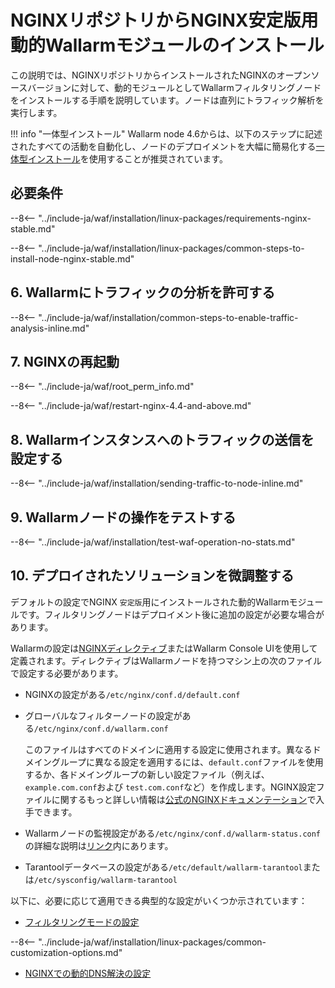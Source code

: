 [img-wl-console-users]:             ../../../../images/check-user-no-2fa.png
[wallarm-status-instr]:             ../../../../admin-en/configure-statistics-service.md
[memory-instr]:                     ../../../../admin-en/configuration-guides/allocate-resources-for-node.md
[waf-directives-instr]:             ../../../../admin-en/configure-parameters-en.md
[ptrav-attack-docs]:                ../../../../attacks-vulns-list.md#path-traversal
[attacks-in-ui-image]:           ../../../../images/admin-guides/test-attacks-quickstart.png
[waf-mode-instr]:                   ../../../../admin-en/configure-wallarm-mode.md
[logging-instr]:                    ../../../../admin-en/configure-logging.md
[proxy-balancer-instr]:             ../../../../admin-en/using-proxy-or-balancer-en.md
[process-time-limit-instr]:         ../../../../admin-en/configure-parameters-en.md#wallarm_process_time_limit
[configure-selinux-instr]:          ../../../../admin-en/configure-selinux.md
[configure-proxy-balancer-instr]:   ../../../../admin-en/configuration-guides/access-to-wallarm-api-via-proxy.md
[update-instr]:                     ../../../../updating-migrating/nginx-modules.md
[install-postanalytics-docs]:        ../../../../../admin-en/installation-postanalytics-en/
[dynamic-dns-resolution-nginx]:     ../../../../admin-en/configure-dynamic-dns-resolution-nginx.md
[waf-mode-recommendations]:          ../../../../about-wallarm/deployment-best-practices.md#follow-recommended-onboarding-steps
[ip-lists-docs]:                    ../../../../user-guides/ip-lists/overview.md
[versioning-policy]:                ../../../../updating-migrating/versioning-policy.md#version-list
[install-postanalytics-instr]:      ../../../../admin-en/installation-postanalytics-en.md
[waf-installation-instr-latest]:     /installation/nginx/dynamic-module/
[img-node-with-several-instances]:  ../../../../images/user-guides/nodes/wallarm-node-with-two-instances.png
[img-create-wallarm-node]:      ../../../../images/user-guides/nodes/create-cloud-node.png
[nginx-custom]:                 ../../../custom/custom-nginx-version.md
[node-token]:                       ../../../../quickstart.md#deploy-the-wallarm-filtering-node
[api-token]:                        ../../../../user-guides/settings/api-tokens.md
[wallarm-token-types]:              ../../../../user-guides/nodes/nodes.md#api-and-node-tokens-for-node-creation
[platform]:                         ../../../../installation/supported-deployment-options.md
[img-grouped-nodes]:                ../../../../images/user-guides/nodes/grouped-nodes.png

# NGINXリポジトリからNGINX安定版用動的Wallarmモジュールのインストール

この説明では、NGINXリポジトリからインストールされたNGINXのオープンソースバージョンに対して、動的モジュールとしてWallarmフィルタリングノードをインストールする手順を説明しています。ノードは直列にトラフィック解析を実行します。

!!! info "一体型インストール"
    Wallarm node 4.6からは、以下のステップに記述されたすべての活動を自動化し、ノードのデプロイメントを大幅に簡易化する[一体型インストール](all-in-one.md)を使用することが推奨されています。

## 必要条件

--8<-- "../include-ja/waf/installation/linux-packages/requirements-nginx-stable.md"

--8<-- "../include-ja/waf/installation/linux-packages/common-steps-to-install-node-nginx-stable.md"

## 6. Wallarmにトラフィックの分析を許可する

--8<-- "../include-ja/waf/installation/common-steps-to-enable-traffic-analysis-inline.md"

## 7. NGINXの再起動

--8<-- "../include-ja/waf/root_perm_info.md"

--8<-- "../include-ja/waf/restart-nginx-4.4-and-above.md"

## 8. Wallarmインスタンスへのトラフィックの送信を設定する

--8<-- "../include-ja/waf/installation/sending-traffic-to-node-inline.md"

## 9. Wallarmノードの操作をテストする

--8<-- "../include-ja/waf/installation/test-waf-operation-no-stats.md"

## 10. デプロイされたソリューションを微調整する

デフォルトの設定でNGINX `安定版`用にインストールされた動的Wallarmモジュールです。フィルタリングノードはデプロイメント後に追加の設定が必要な場合があります。

Wallarmの設定は[NGINXディレクティブ](../../../../admin-en/configure-parameters-en.md)またはWallarm Console UIを使用して定義されます。ディレクティブはWallarmノードを持つマシン上の次のファイルで設定する必要があります。

* NGINXの設定がある`/etc/nginx/conf.d/default.conf`
* グローバルなフィルターノードの設定がある`/etc/nginx/conf.d/wallarm.conf`

    このファイルはすべてのドメインに適用する設定に使用されます。異なるドメイングループに異なる設定を適用するには、`default.conf`ファイルを使用するか、各ドメイングループの新しい設定ファイル（例えば、`example.com.conf`および `test.com.conf`など）を作成します。NGINX設定ファイルに関するもっと詳しい情報は[公式のNGINXドキュメンテーション](https://nginx.org/en/docs/beginners_guide.html)で入手できます。
* Wallarmノードの監視設定がある`/etc/nginx/conf.d/wallarm-status.conf`の詳細な説明は[リンク][wallarm-status-instr]内にあります。
* Tarantoolデータベースの設定がある`/etc/default/wallarm-tarantool`または`/etc/sysconfig/wallarm-tarantool`

以下に、必要に応じて適用できる典型的な設定がいくつか示されています：

* [フィルタリングモードの設定][waf-mode-instr]

--8<-- "../include-ja/waf/installation/linux-packages/common-customization-options.md"

* [NGINXでの動的DNS解決の設定][dynamic-dns-resolution-nginx]